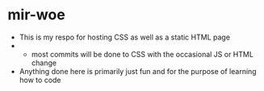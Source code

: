 # mir-woe
- This is my respo for hosting CSS as well as a static HTML page
- - most commits will be done to CSS with the occasional JS or HTML change
- Anything done here is primarily just fun and for the purpose of learning how to code